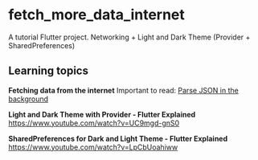 # fetch_more_data_internet

A tutorial Flutter project.
Networking + Light and Dark Theme (Provider + SharedPreferences) 

## Learning topics

__Fetching data from the internet__
Important to read: [Parse JSON in the background](https://flutter.dev/docs/cookbook/networking/background-parsing)

__Light and Dark Theme with Provider - Flutter Explained__
https://www.youtube.com/watch?v=UC9mgd-gnS0

__SharedPreferences for Dark and Light Theme - Flutter Explained__
https://www.youtube.com/watch?v=LpCbUoahiww


